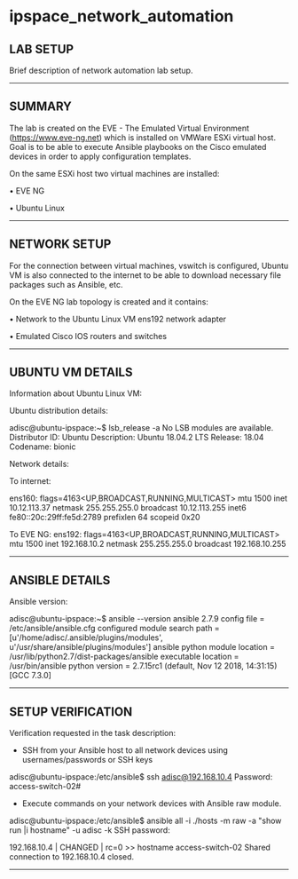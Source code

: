 # ipspace_network_automation

## LAB SETUP ###
Brief description of network automation lab setup. 

---------------------------------------------------
## SUMMARY ##

The lab is created on the EVE - The Emulated Virtual Environment (https://www.eve-ng.net) which is installed on VMWare ESXi virtual host.
Goal is to be able to execute Ansible playbooks on the Cisco emulated devices in order to apply configuration templates.

On the same ESXi host two virtual machines are installed:

•	EVE NG

•	Ubuntu Linux

--------------------------------------------------
## NETWORK SETUP ##

For the connection between virtual machines, vswitch is configured, Ubuntu VM is also connected to the internet to be able to download necessary file packages such as Ansible, etc.

On the EVE NG lab topology is created and it contains:

•	Network to the Ubuntu Linux VM ens192 network adapter

•	Emulated Cisco IOS routers and switches

-----------------------------------------------------
## UBUNTU VM DETAILS ##

Information about Ubuntu Linux VM:

Ubuntu distribution details:

adisc@ubuntu-ipspace:~$ lsb_release -a
No LSB modules are available.
Distributor ID: Ubuntu
Description:    Ubuntu 18.04.2 LTS
Release:        18.04
Codename:       bionic

Network details:

To internet:

ens160: flags=4163<UP,BROADCAST,RUNNING,MULTICAST>  mtu 1500
        inet 10.12.113.37  netmask 255.255.255.0  broadcast 10.12.113.255
        inet6 fe80::20c:29ff:fe5d:2789  prefixlen 64  scopeid 0x20<link>

To EVE NG:
ens192: flags=4163<UP,BROADCAST,RUNNING,MULTICAST>  mtu 1500
        inet 192.168.10.2  netmask 255.255.255.0  broadcast 192.168.10.255
        
-------------------------------------------------------------------------
## ANSIBLE DETAILS ##

Ansible version:

adisc@ubuntu-ipspace:~$ ansible --version
ansible 2.7.9
  config file = /etc/ansible/ansible.cfg
  configured module search path = [u'/home/adisc/.ansible/plugins/modules', u'/usr/share/ansible/plugins/modules']
  ansible python module location = /usr/lib/python2.7/dist-packages/ansible
  executable location = /usr/bin/ansible
  python version = 2.7.15rc1 (default, Nov 12 2018, 14:31:15) [GCC 7.3.0]

----------------------------------------------------------------------------

## SETUP VERIFICATION ##

Verification requested in the task description:

- SSH from your Ansible host to all network devices using usernames/passwords or SSH keys

adisc@ubuntu-ipspace:/etc/ansible$ ssh adisc@192.168.10.4
Password:
access-switch-02#

- Execute commands on your network devices with Ansible raw module.

adisc@ubuntu-ipspace:/etc/ansible$ ansible all -i ./hosts -m raw -a "show run |i hostname" -u adisc -k
SSH password:


192.168.10.4 | CHANGED | rc=0 >>
hostname access-switch-02
Shared connection to 192.168.10.4 closed.

-----------------------------------------------------------------------------------




